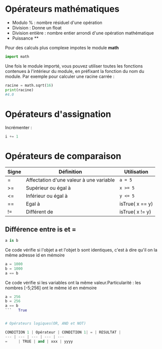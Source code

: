 # Opérateurs mathématiques

- Modulo % : nombre résiduel d'une opération
- Division : Donne un float
- Division entière : nombre entier arrondi d'une opération mathématique
- Puissance **

Pour des calculs plus complexe impotes le module **math**
```python
import math
```
Une fois le module importé, vous pouvez utiliser toutes les fonctions contenues à l'intérieur du module, en préfixant la fonction du nom du module. Par exemple pour calculer une racine carrée :
```python
racine = math.sqrt(16)
print(racine)
#4.0
```

# Opérateurs d'assignation

Incrémenter : 
```python
i += 1
```

# Opérateurs de comparaison

Signe | Définition | Utilisation
--- | --- | ---
=     | Affectation d'une valeur à une variable| `a = 5`
\>=    | Supérieur ou égal à| `x >= 5`
\<=    | Inférieur ou égal à| `y <= 5`
==    | Egal à| isTrue( x == y)
!=    | Différent de| isTrue( x != y)

## Différence entre is et =

```python
a is b
```
Ce code vérifie si l'objet a et l'objet b sont identiques, c'est à dire qu'il on la même adresse id en mémoire
```python
a = 1000
b = 1000
a == b
```
Ce code vérifie si les variables ont la même valeur.Particularité : les nombres [-5;256] ont le même id en mémoire
```python
a = 256
b = 256
a == b
```   True


# Opérateurs logiques(OR, AND et NOT)

CONDITION 1 | Opérateur | CONDITION 1| = | RESULTAT |
--- | --- | --- | --- | ---
=     | TRUE | and | xxx | yyyy
